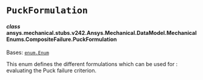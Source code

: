 # `PuckFormulation`



#### *class* ansys.mechanical.stubs.v242.Ansys.Mechanical.DataModel.MechanicalEnums.CompositeFailure.PuckFormulation

Bases: [`enum.Enum`](https://docs.python.org/3/library/enum.html#enum.Enum)

This enum defines the different formulations which can be used for
: evaluating the Puck failure criterion.

<!-- !! processed by numpydoc !! -->

